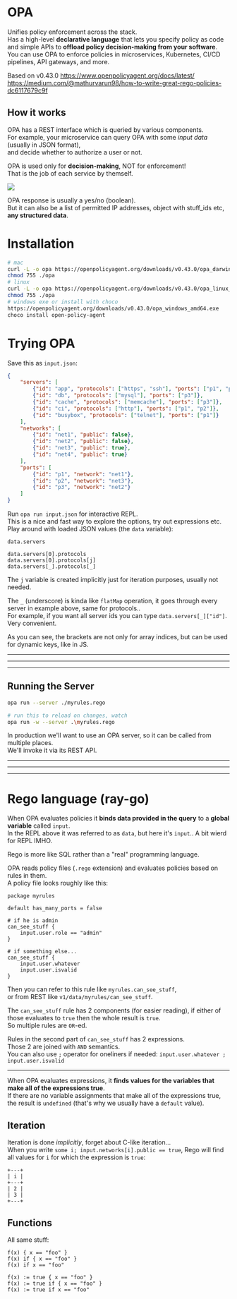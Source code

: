 # OPA

Unifies policy enforcement across the stack.  
Has a high-level **declarative language** that lets you specify policy as code 
  and simple APIs to **offload policy decision-making from your software**.  
You can use OPA to enforce policies in microservices, Kubernetes, CI/CD pipelines, API gateways, and more.

Based on v0.43.0
https://www.openpolicyagent.org/docs/latest/  
https://medium.com/@mathurvarun98/how-to-write-great-rego-policies-dc6117679c9f


## How it works
OPA has a REST interface which is queried by various components.  
For example, your microservice can query OPA with some *input data* (usually in JSON format),  
and decide whether to authorize a user or not.

OPA is used only for **decision-making**, NOT for enforcement!  
That is the job of each service by themself.

![](https://d33wubrfki0l68.cloudfront.net/b394f524e15a67457b85fdfeed02ff3f2764eb9e/6ac2b/docs/latest/images/opa-service.svg)


OPA response is usually a yes/no (boolean).  
But it can also be a list of permitted IP addresses, object with stuff_ids etc, **any structured data**.

# Installation

```bash
# mac
curl -L -o opa https://openpolicyagent.org/downloads/v0.43.0/opa_darwin_amd64
chmod 755 ./opa
# linux
curl -L -o opa https://openpolicyagent.org/downloads/v0.43.0/opa_linux_amd64_static
chmod 755 ./opa
# windows exe or install with choco
https://openpolicyagent.org/downloads/v0.43.0/opa_windows_amd64.exe
choco install open-policy-agent
```


# Trying OPA

Save this as `input.json`:
```json
{
    "servers": [
        {"id": "app", "protocols": ["https", "ssh"], "ports": ["p1", "p2", "p3"]},
        {"id": "db", "protocols": ["mysql"], "ports": ["p3"]},
        {"id": "cache", "protocols": ["memcache"], "ports": ["p3"]},
        {"id": "ci", "protocols": ["http"], "ports": ["p1", "p2"]},
        {"id": "busybox", "protocols": ["telnet"], "ports": ["p1"]}
    ],
    "networks": [
        {"id": "net1", "public": false},
        {"id": "net2", "public": false},
        {"id": "net3", "public": true},
        {"id": "net4", "public": true}
    ],
    "ports": [
        {"id": "p1", "network": "net1"},
        {"id": "p2", "network": "net3"},
        {"id": "p3", "network": "net2"}
    ]
}
```

Run `opa run input.json` for interactive REPL.  
This is a nice and fast way to explore the options, try out expressions etc.  
Play around with loaded JSON values (the `data` variable):
```
data.servers

data.servers[0].protocols
data.servers[0].protocols[j]
data.servers[_].protocols[_]
```

The `j` variable is created implicitly just for iteration purposes, usually not needed.  

The `_` (underscore) is kinda like `flatMap` operation, it goes through every server in example above,
same for protocols..  
For example, if you want all server ids you can type `data.servers[_]["id"]`. Very convenient.

As you can see, the brackets are not only for array indices, but can be used for dynamic keys, like in JS.

---
---
---
## Running the Server
```bash
opa run --server ./myrules.rego

# run this to reload on changes, watch
opa run -w --server .\myrules.rego
```

In production we'll want to use an OPA server, so it can be called from multiple places.  
We'll invoke it via its REST API.


---
---
---

# Rego language (ray-go)

When OPA evaluates policies it **binds data provided in the query** to a **global variable** called `input`.  
In the REPL above it was referred to as `data`, but here it's `input`.. A bit wierd for REPL IMHO.

Rego is more like SQL rather than a "real" programming language.

OPA reads policy files (`.rego` extension) and evaluates policies based on rules in them.  
A policy file looks roughly like this:
```
package myrules

default has_many_ports = false

# if he is admin
can_see_stuff {
    input.user.role == "admin"
}

# if something else...
can_see_stuff {
    input.user.whatever
    input.user.isvalid
}
```
Then you can refer to this rule like `myrules.can_see_stuff`,  
or from REST like `v1/data/myrules/can_see_stuff`.  

The `can_see_stuff` rule has 2 components (for easier reading), if either of those evaluates to `true` then the whole result is `true`.  
So multiple rules are `OR`-ed.

Rules in the second part of `can_see_stuff` has 2 expressions.  
Those 2 are joined with `AND` semantics.  
You can also use `;` operator for oneliners if needed: `input.user.whatever ; input.user.isvalid`

---


When OPA evaluates expressions, it **finds values for the variables that make all of the expressions true**.  
If there are no variable assignments that make all of the expressions true, the result is `undefined` (that's why we usually have a `default` value).

## Iteration
Iteration is done *implicitly*, forget about C-like iteration...  
When you write `some i; input.networks[i].public == true`, Rego will find all values for `i` for which the expression is `true`:
```
+---+
| i |
+---+
| 2 |
| 3 |
+---+
```


## Functions
All same stuff:
```
f(x) { x == "foo" }
f(x) if { x == "foo" }
f(x) if x == "foo"

f(x) := true { x == "foo" }
f(x) := true if { x == "foo" }
f(x) := true if x == "foo"
```



